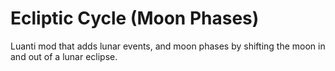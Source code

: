 # Ecliptic Cycle (Moon Phases)
Luanti mod that adds lunar events, and moon phases by shifting the moon in and out of a lunar eclipse.
